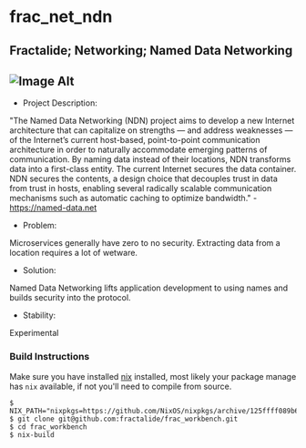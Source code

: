 # frac_net_ndn
## Fractalide; Networking; Named Data Networking

![Image Alt](http://images.cnitblog.com/blog/502711/201407/250109536504481.png)
---
* Project Description:

"The Named Data Networking (NDN) project aims to develop a new Internet architecture that can capitalize on strengths — and address weaknesses — of the Internet’s current host-based, point-to-point communication architecture in order to naturally accommodate emerging patterns of communication. By naming data instead of their locations, NDN transforms data into a first-class entity. The current Internet secures the data container. NDN secures the contents, a design choice that decouples trust in data from trust in hosts, enabling several radically scalable communication mechanisms such as automatic caching to optimize bandwidth." - https://named-data.net
* Problem:

Microservices generally have zero to no security. Extracting data from a location requires a lot of wetware.
* Solution:

Named Data Networking lifts application development to using names and builds security into the protocol.
* Stability:

Experimental

### Build Instructions
Make sure you have installed [nix](https://nixos.org/nix) installed, most likely your package manage has `nix` available, if not you'll need to compile from source.
```
$ NIX_PATH="nixpkgs=https://github.com/NixOS/nixpkgs/archive/125ffff089b6bd360c82cf986d8cc9b17fc2e8ac.tar.gz:fractalide=https://github.com/fractalide/fractalide/archive/master.tar.gz"
$ git clone git@github.com:fractalide/frac_workbench.git
$ cd frac_workbench
$ nix-build
```
